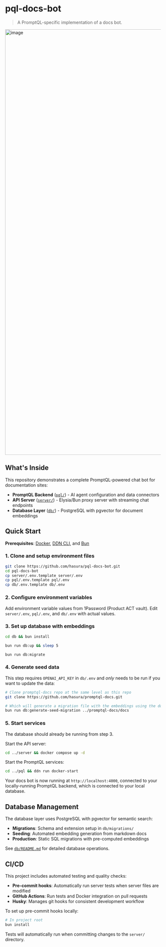 # pql-docs-bot

> A PromptQL-specific implementation of a docs bot.

<img width="1999" height="1374" alt="image" src="https://github.com/user-attachments/assets/26fb3b43-5ffd-46ec-b828-495c791bb7d3" />

## What's Inside

This repository demonstrates a complete PromptQL-powered chat bot for documentation sites:

- **PromptQL Backend** ([`pql/`](pql/README.md)) - AI agent configuration and data connectors
- **API Server** ([`server/`](server/README.md)) - Elysia/Bun proxy server with streaming chat endpoints
- **Database Layer** ([`db/`](db/README.md)) - PostgreSQL with pgvector for document embeddings

## Quick Start

**Prerequisites**: [Docker](https://docs.docker.com/get-docker/),
[DDN CLI](https://promptql.io/docs/reference/cli/installation/), and [Bun](https://bun.sh/docs/installation)

### 1. Clone and setup environment files

```sh
git clone https://github.com/hasura/pql-docs-bot.git
cd pql-docs-bot
cp server/.env.template server/.env
cp pql/.env.template pql/.env
cp db/.env.template db/.env
```

### 2. Configure environment variables

Add environment variable values from 1Password (Product ACT vault). Edit `server/.env`, `pql/.env`, and `db/.env` with
actual values.

### 3. Set up database with embeddings

```sh
cd db && bun install
```

```sh
bun run db:up && sleep 5
```

```sh
bun run db:migrate
```

### 4. Generate seed data

This step requires `OPENAI_API_KEY` in `db/.env` and _only_ needs to be run if you want to update the data:

```sh
# Clone promptql-docs repo at the same level as this repo
git clone https://github.com/hasura/promptql-docs.git
```

```sh
# Which will generate a migration file with the embeddings using the docs from the promptql-docs repo
bun run db:generate-seed-migration ../promptql-docs/docs
```

### 5. Start services

The database should already be running from step 3.

Start the API server:

```sh
cd ../server && docker compose up -d
```

Start the PromptQL services:

```sh
cd ../pql && ddn run docker-start
```

Your docs bot is now running at `http://localhost:4000`, connected to your locally-running PromptQL backend, which is
connected to your local database.

## Database Management

The database layer uses PostgreSQL with pgvector for semantic search:

- **Migrations**: Schema and extension setup in `db/migrations/`
- **Seeding**: Automated embedding generation from markdown docs
- **Production**: Static SQL migrations with pre-computed embeddings

See [`db/README.md`](db/README.md) for detailed database operations.

## CI/CD

This project includes automated testing and quality checks:

- **Pre-commit hooks**: Automatically run server tests when server files are modified
- **GitHub Actions**: Run tests and Docker integration on pull requests
- **Husky**: Manages git hooks for consistent development workflow

To set up pre-commit hooks locally:

```sh
# In project root
bun install
```

Tests will automatically run when committing changes to the `server/` directory.

